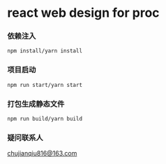 # react web design for proc

### 依赖注入
```
npm install/yarn install
```

### 项目启动
```
npm run start/yarn start
```

### 打包生成静态文件
```
npm run build/yarn build
```

### 疑问联系人
chujianqiu816@163.com
